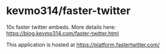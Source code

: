# kevmo314/faster-twitter

10x faster twitter embeds. More details here: https://blog.kevmo314.com/faster-twitter.html

This application is hosted at https://platform.fastertwitter.com/
